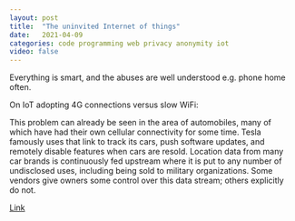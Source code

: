 ```yaml
---
layout: post
title:  "The uninvited Internet of things"
date:   2021-04-09
categories: code programming web privacy anonymity iot
video: false
---
```


Everything is smart, and the abuses are well understood e.g. phone home often.

On IoT adopting 4G connections versus slow WiFi:

This problem can already be seen in the area of automobiles, many of which have had their own cellular connectivity for some time. Tesla famously uses that link to track its cars, push software updates, and remotely disable features when cars are resold. Location data from many car brands is continuously fed upstream where it is put to any number of undisclosed uses, including being sold to military organizations. Some vendors give owners some control over this data stream; others explicitly do not.

[Link](https://lwn.net/SubscriberLink/850218/9c0f0946579fe577/)